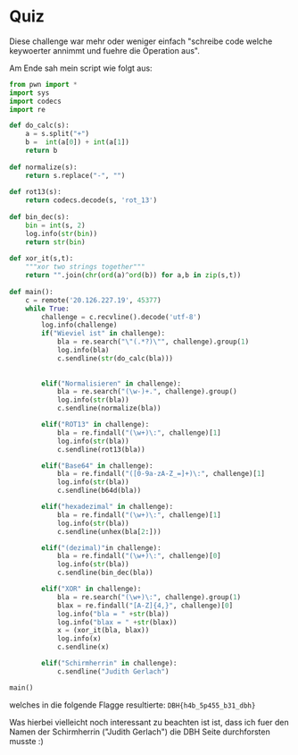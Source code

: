 # Quiz

Diese challenge war mehr oder weniger einfach "schreibe code welche keywoerter annimmt und fuehre die Operation aus".

Am Ende sah mein script wie folgt aus:

```python
from pwn import *
import sys
import codecs
import re

def do_calc(s):
    a = s.split("+")
    b =  int(a[0]) + int(a[1])
    return b
            
def normalize(s):
    return s.replace("-", "")
    
def rot13(s):
    return codecs.decode(s, 'rot_13')
    
def bin_dec(s):
    bin = int(s, 2)
    log.info(str(bin))
    return str(bin)
            
def xor_it(s,t):
    """xor two strings together"""
    return "".join(chr(ord(a)^ord(b)) for a,b in zip(s,t))
        
def main():
    c = remote('20.126.227.19', 45377)
    while True:
        challenge = c.recvline().decode('utf-8')
        log.info(challenge)
        if("Wieviel ist" in challenge):
            bla = re.search("\"(.*?)\"", challenge).group(1)
            log.info(bla)
            c.sendline(str(do_calc(bla)))
            
        
        elif("Normalisieren" in challenge):
            bla = re.search("(\w-)+.", challenge).group()
            log.info(str(bla))
            c.sendline(normalize(bla))

        elif("ROT13" in challenge):
            bla = re.findall("(\w+)\:", challenge)[1]
            log.info(str(bla))
            c.sendline(rot13(bla))

        elif("Base64" in challenge):
            bla = re.findall("([0-9a-zA-Z_=]+)\:", challenge)[1]
            log.info(str(bla))
            c.sendline(b64d(bla))

        elif("hexadezimal" in challenge):
            bla = re.findall("(\w+)\:", challenge)[1]
            log.info(str(bla))
            c.sendline(unhex(bla[2:]))

        elif("(dezimal)"in challenge):
            bla = re.findall("(\w+)\:", challenge)[0]
            log.info(str(bla))
            c.sendline(bin_dec(bla))

        elif("XOR" in challenge):
            bla = re.search("(\w+)\:", challenge).group(1)
            blax = re.findall("[A-Z]{4,}", challenge)[0]
            log.info("bla = " +str(bla))
            log.info("blax = " +str(blax))
            x = (xor_it(bla, blax))
            log.info(x)
            c.sendline(x)

        elif("Schirmherrin" in challenge):
            c.sendline("Judith Gerlach")

main()
```

welches in die folgende Flagge resultierte:
`DBH{h4b_5p455_b31_dbh}`

Was hierbei vielleicht noch interessant zu beachten ist ist, dass ich fuer den Namen der Schirmherrin ("Judith Gerlach") die DBH Seite durchforsten musste :)
